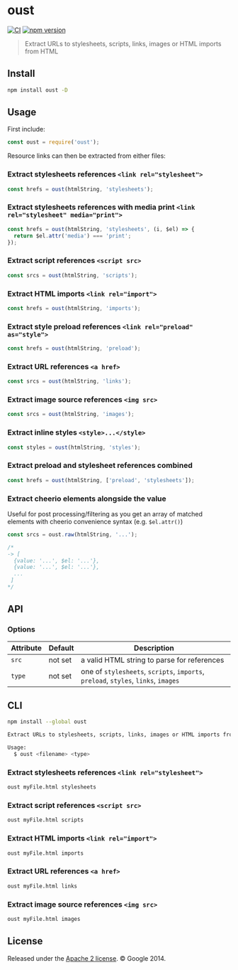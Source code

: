 # oust

[![CI](https://img.shields.io/github/actions/workflow/status/addyosmani/oust/test.yml?branch=master&label=CI&logo=github)](https://github.com/addyosmani/oust/actions/workflows/test.yml?query=branch%3Amaster)
[![npm version](https://img.shields.io/npm/v/oust?logo=npm&logoColor=fff)](https://www.npmjs.com/package/oust)

> Extract URLs to stylesheets, scripts, links, images or HTML imports from HTML

## Install

```sh
npm install oust -D
```

## Usage

First include:

```js
const oust = require('oust');
```

Resource links can then be extracted from either files:

### Extract stylesheets references `<link rel="stylesheet">`

```js
const hrefs = oust(htmlString, 'stylesheets');
```

### Extract stylesheets references with media print `<link rel="stylesheet" media="print">`

```js
const hrefs = oust(htmlString, 'stylesheets', (i, $el) => {
  return $el.attr('media') === 'print';
});
```

### Extract script references `<script src>`

```js
const srcs = oust(htmlString, 'scripts');
```

### Extract HTML imports `<link rel="import">`

```js
const hrefs = oust(htmlString, 'imports');
```

### Extract style preload references `<link rel="preload" as="style">`

```js
const hrefs = oust(htmlString, 'preload');
```

### Extract URL references `<a href>`

```js
const srcs = oust(htmlString, 'links');
```

### Extract image source references `<img src>`

```js
const srcs = oust(htmlString, 'images');
```

### Extract inline styles `<style>...</style>`

```js
const styles = oust(htmlString, 'styles');
```

### Extract preload and stylesheet references combined

```js
const hrefs = oust(htmlString, ['preload', 'stylesheets']);
```

### Extract cheerio elements alongside the value

Useful for post processing/filtering as you get an array of matched elements
with cheerio convenience syntax (e.g. `$el.attr()`)

```js
const srcs = oust.raw(htmlString, '...');

/*
-> [
  {value: '...', $el: '...'},
  {value: '...', $el: '...'},
  ...
 ]
*/
```

## API

### Options

Attribute  | Default  | Description
---        | ---      | ---
`src`      | not set  | a valid HTML string to parse for references
`type`     | not set  | one of `stylesheets`, `scripts`, `imports`, `preload`, `styles`, `links`, `images`

## CLI

```sh
npm install --global oust
```

```sh
Extract URLs to stylesheets, scripts, links, images or HTML imports from HTML

Usage:
  $ oust <filename> <type>
```

### Extract stylesheets references `<link rel="stylesheet">`

```sh
oust myFile.html stylesheets
```

### Extract script references `<script src>`

```sh
oust myFile.html scripts
```

### Extract HTML imports `<link rel="import">`

```sh
oust myFile.html imports
```

### Extract URL references `<a href>`

```sh
oust myFile.html links
```

### Extract image source references `<img src>`

```sh
oust myFile.html images
```

## License

Released under the [Apache 2 license](LICENSE). © Google 2014.
